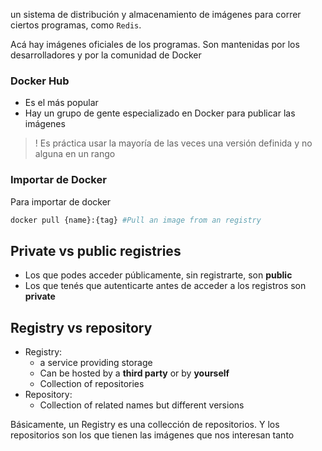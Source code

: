  un sistema de distribución y almacenamiento de imágenes para correr ciertos programas, como `Redis`.

Acá hay imágenes oficiales de los programas.
Son mantenidas por los desarrolladores y por la comunidad de Docker

### **Docker Hub**

+ Es el más popular
+ Hay un grupo de gente especializado en Docker para publicar las imágenes 

>! Es práctica usar la mayoría de las veces una versión definida y no alguna en un rango

### **Importar de Docker**

Para importar de docker
```bash
docker pull {name}:{tag} #Pull an image from an registry
```

## Private vs public registries

+ Los que podes acceder  públicamente, sin registrarte, son **public**
+ Los que tenés que autenticarte antes de acceder a los registros son **private**

## Registry vs repository

+ Registry: 
	+ a service providing storage
	+ Can be hosted by a **third party** or by **yourself**
	+ Collection of repositories
+ Repository:
	+ Collection of related names but different versions

Básicamente, un Registry es una collección de repositorios. Y los repositorios son los que tienen las imágenes que nos interesan tanto